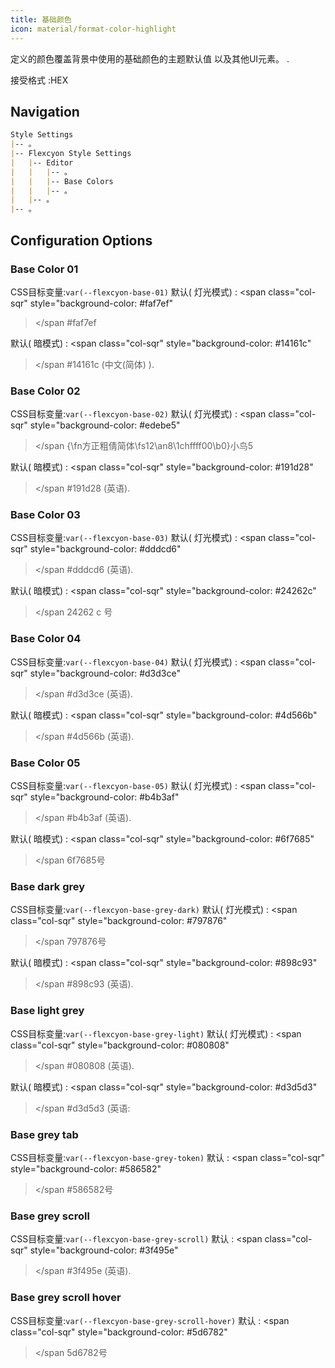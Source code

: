 ```yaml
---
title: 基础颜色
icon: material/format-color-highlight
---
```


定义的颜色覆盖背景中使用的基础颜色的主题默认值
以及其他UI元素。
.

接受格式 :HEX

## Navigation

```md
Style Settings
|-- 。
|-- Flexcyon Style Settings
|   |-- Editor
|   |   |-- 。
|   |   |-- Base Colors
|   |   |-- 。
|   |-- 。
|-- 。
```

## Configuration Options

### Base Color 01

CSS目标变量:`var(--flexcyon-base-01)`
默认( 灯光模式) :
<span class="col-sqr" style="background-color: #faf7ef"
></span
>#faf7ef

默认( 暗模式) :
<span class="col-sqr" style="background-color: #14161c"
></span
>#14161c (中文(简体) ).

### Base Color 02

CSS目标变量:`var(--flexcyon-base-02)`
默认( 灯光模式) :
<span class="col-sqr" style="background-color: #edebe5"
></span
>{\fn方正粗倩简体\fs12\an8\1chffff00\b0}小鸟5

默认( 暗模式) :
<span class="col-sqr" style="background-color: #191d28"
></span
>#191d28 (英语).

### Base Color 03

CSS目标变量:`var(--flexcyon-base-03)`
默认( 灯光模式) :
<span class="col-sqr" style="background-color: #dddcd6"
></span
>#dddcd6 (英语).

默认( 暗模式) :
<span class="col-sqr" style="background-color: #24262c"
></span
>24262 c 号

### Base Color 04

CSS目标变量:`var(--flexcyon-base-04)`
默认( 灯光模式) :
<span class="col-sqr" style="background-color: #d3d3ce"
></span
>#d3d3ce (英语).

默认( 暗模式) :
<span class="col-sqr" style="background-color: #4d566b"
></span
>#4d566b (英语).

### Base Color 05

CSS目标变量:`var(--flexcyon-base-05)`
默认( 灯光模式) :
<span class="col-sqr" style="background-color: #b4b3af"
></span
>#b4b3af (英语).

默认( 暗模式) :
<span class="col-sqr" style="background-color: #6f7685"
></span
>6f7685号

### Base dark grey

CSS目标变量:`var(--flexcyon-base-grey-dark)`
默认( 灯光模式) :
<span class="col-sqr" style="background-color: #797876"
></span
>797876号

默认( 暗模式) :
<span class="col-sqr" style="background-color: #898c93"
></span
>#898c93 (英语).

### Base light grey

CSS目标变量:`var(--flexcyon-base-grey-light)`
默认( 灯光模式) :
<span class="col-sqr" style="background-color: #080808"
></span
>#080808 (英语).

默认( 暗模式) :
<span class="col-sqr" style="background-color: #d3d5d3"
></span
>#d3d5d3 (英语:

### Base grey tab

CSS目标变量:`var(--flexcyon-base-grey-token)`
默认 :
<span class="col-sqr" style="background-color: #586582"
></span
>#586582号

### Base grey scroll 

CSS目标变量:`var(--flexcyon-base-grey-scroll)`
默认 :
<span class="col-sqr" style="background-color: #3f495e"
></span
>#3f495e (英语).

### Base grey scroll hover

CSS目标变量:`var(--flexcyon-base-grey-scroll-hover)`
默认 :
<span class="col-sqr" style="background-color: #5d6782"
></span
>5d6782号

